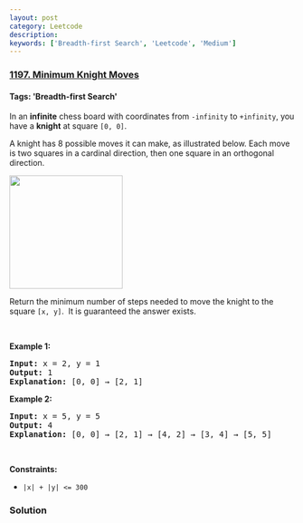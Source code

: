 ```yaml
---
layout: post
category: Leetcode
description: 
keywords: ['Breadth-first Search', 'Leetcode', 'Medium']
---
```

### [1197. Minimum Knight Moves](https://leetcode.com/problems/minimum-knight-moves)

#### Tags: 'Breadth-first Search'

<div class="content__u3I1 question-content__JfgR"><div><p>In an <strong>infinite</strong> chess board with coordinates from <code>-infinity</code> to <code>+infinity</code>, you have a <strong>knight</strong> at square <code>[0, 0]</code>.</p>
<p>A knight has 8 possible moves it can make, as illustrated below. Each move is two squares in a cardinal direction, then one square in an orthogonal direction.</p>
<p><img src="https://assets.leetcode.com/uploads/2018/10/12/knight.png" style="height: 200px; width: 200px;"/></p>
<p>Return the minimum number of steps needed to move the knight to the square <code>[x, y]</code>.  It is guaranteed the answer exists.</p>
<p> </p>
<p><strong>Example 1:</strong></p>
<pre><strong>Input:</strong> x = 2, y = 1
<strong>Output:</strong> 1
<strong>Explanation: </strong>[0, 0] → [2, 1]
</pre>
<p><strong>Example 2:</strong></p>
<pre><strong>Input:</strong> x = 5, y = 5
<strong>Output:</strong> 4
<strong>Explanation: </strong>[0, 0] → [2, 1] → [4, 2] → [3, 4] → [5, 5]
</pre>
<p> </p>
<p><strong>Constraints:</strong></p>
<ul>
<li><code>|x| + |y| &lt;= 300</code></li>
</ul>
</div></div>

### Solution
